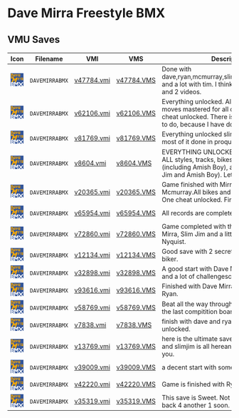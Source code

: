 # Dave Mirra Freestyle BMX

## VMU Saves

| Icon | Filename | VMI | VMS | Description |
|------|----------|-----|-----|-------------|
| ![Dave Mirra Freestyle BMX](../icons/DAVEMIRRABMX.GIF) | `DAVEMIRRABMX` | [v47784.vmi](v47784.vmi) | [v47784.VMS](v47784.VMS) | Done with  dave,ryan,mcmurray,slimjim,kagy,harkin,laird, and a lot with tim. I think 5 cheats unlocked and 2 videos.  |
| ![Dave Mirra Freestyle BMX](../icons/DAVEMIRRABMX.GIF) | `DAVEMIRRABMX` | [v62106.vmi](v62106.vmi) | [v62106.VMS](v62106.VMS) | Everything unlocked. All characters. All moves mastered for all characters. Every cheat unlocked. There is pretty much nothing to do, because I have done it all.   |
| ![Dave Mirra Freestyle BMX](../icons/DAVEMIRRABMX.GIF) | `DAVEMIRRABMX` | [v81769.vmi](v81769.vmi) | [v81769.VMS](v81769.VMS) | Everything unlocked slim jim and amish boy most of it done in proquest its all here  |
| ![Dave Mirra Freestyle BMX](../icons/DAVEMIRRABMX.GIF) | `DAVEMIRRABMX` | [v8604.vmi](v8604.vmi) | [v8604.VMS](v8604.VMS) | EVERYTHING UNLOCKED!  100% including ALL styles, tracks, bikes, all movies (including Amish Boy), and all riders (Slim Jim and Amish Boy).  Let's go ride!  |
| ![Dave Mirra Freestyle BMX](../icons/DAVEMIRRABMX.GIF) | `DAVEMIRRABMX` | [v20365.vmi](v20365.vmi) | [v20365.VMS](v20365.VMS) | Game finished with Mirra, Liard, and Mcmurray.All bikes and styles plus Slim Jim. One cheat unlocked. First person veiw.  |
| ![Dave Mirra Freestyle BMX](../icons/DAVEMIRRABMX.GIF) | `DAVEMIRRABMX` | [v65954.vmi](v65954.vmi) | [v65954.VMS](v65954.VMS) | All records are complete. Very nice.  |
| ![Dave Mirra Freestyle BMX](../icons/DAVEMIRRABMX.GIF) | `DAVEMIRRABMX` | [v72860.vmi](v72860.vmi) | [v72860.VMS](v72860.VMS) | Game completed with the following: Dave Mirra, Slim Jim and a little done with Ryan Nyquist.  |
| ![Dave Mirra Freestyle BMX](../icons/DAVEMIRRABMX.GIF) | `DAVEMIRRABMX` | [v12134.vmi](v12134.vmi) | [v12134.VMS](v12134.VMS) | Good save with 2 secret bikes and 1 new biker.  |
| ![Dave Mirra Freestyle BMX](../icons/DAVEMIRRABMX.GIF) | `DAVEMIRRABMX` | [v32898.vmi](v32898.vmi) | [v32898.VMS](v32898.VMS) | A good start with Dave Mirra. 3 bikes open and a lot of challengescompleted.  |
| ![Dave Mirra Freestyle BMX](../icons/DAVEMIRRABMX.GIF) | `DAVEMIRRABMX` | [v93616.vmi](v93616.vmi) | [v93616.VMS](v93616.VMS) | Finished with Dave Mirra little done with Ryan.  |
| ![Dave Mirra Freestyle BMX](../icons/DAVEMIRRABMX.GIF) | `DAVEMIRRABMX` | [v58769.vmi](v58769.vmi) | [v58769.VMS](v58769.VMS) | Beat all the way through with Dave Mirra only the last compitition board left to beat.  |
| ![Dave Mirra Freestyle BMX](../icons/DAVEMIRRABMX.GIF) | `DAVEMIRRABMX` | [v7838.vmi](v7838.vmi) | [v7838.VMS](v7838.VMS) | finish with dave and ryanboth secret bike unlocked.  |
| ![Dave Mirra Freestyle BMX](../icons/DAVEMIRRABMX.GIF) | `DAVEMIRRABMX` | [v13769.vmi](v13769.vmi) | [v13769.VMS](v13769.VMS) | here is the ultimate save all bikesall outfits and slimjim is all hereand all unlocked for you.  |
| ![Dave Mirra Freestyle BMX](../icons/DAVEMIRRABMX.GIF) | `DAVEMIRRABMX` | [v39009.vmi](v39009.vmi) | [v39009.VMS](v39009.VMS) | a decent start with some of the bikes.  |
| ![Dave Mirra Freestyle BMX](../icons/DAVEMIRRABMX.GIF) | `DAVEMIRRABMX` | [v42220.vmi](v42220.vmi) | [v42220.VMS](v42220.VMS) | Game is finished with Ryan   |
| ![Dave Mirra Freestyle BMX](../icons/DAVEMIRRABMX.GIF) | `DAVEMIRRABMX` | [v35319.vmi](v35319.vmi) | [v35319.VMS](v35319.VMS) | This save is Sweet. Not fully done yet.check back 4 another 1 soon.   |
